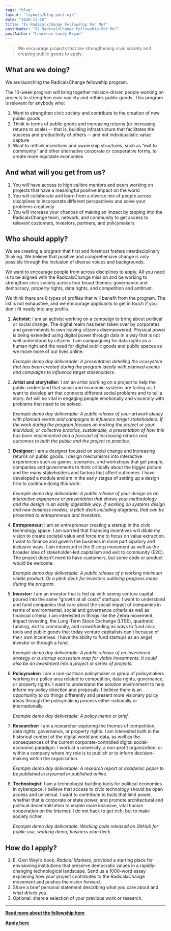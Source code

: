 ```yaml
---
tags: "blog"
layout: "layouts/blog-post.njk"
date: "2020-11-16"
title: "Is RadicalxChange Fellowship For Me?"
postHeader: "Is RadicalxChange Fellowship For Me?"
postAuthor: "Lawrence Lundy-Bryan"
---
```


> We encourage projects that are strengthening civic society and creating public goods to apply.

## What are we doing?

We are launching the RadicalxChange fellowship program.

The 10-week program will bring together mission-driven people working on projects to strengthen civic society and rethink public goods. This program is relevant for anybody who:

1. Want to strengthen civic society and contribute to the creation of new public goods
2. Think in terms of public goods and increasing returns (or increasing returns to scale) -- that is, building infrastructure that facilitates the success and productivity of others -- and not individualistic value capture
3. Want to rethink incentives and ownership structures, such as “exit to community” and other alternative corporate or cooperative forms, to create more equitable economies

## And what will you get from us?

1. You will have access to high calibre mentors and peers working on projects that have a meaningful positive impact on the world
2. You will collaborate and learn from a diverse mix of people across disciplines to incorporate different perspectives and solve your problems creatively
3. You will increase your chances of making an impact by tapping into the RadicalxChange team, network, and community to get access to relevant customers, investors, partners, and policymakers

## Who should apply?

We are creating a program that first and foremost fosters interdisciplinary thinking. We believe that positive and comprehensive change is only possible through the inclusion of diverse voices and backgrounds.

We want to encourage people from across disciplines to apply. All you need is to be aligned with the RadicalxChange mission and be working to strengthen civic society across four broad themes: governance and democracy, property rights, data rights, and competition and antitrust.

We think there are 8 types of profiles that will benefit from the program. The list is not exhaustive, and we encourage applicants to get in touch if you don’t fit neatly into any profile.

1. **Activist:** I am an activist working on a campaign to bring about political or social change. The digital realm has been taken over by corporates and governments to own leaving citizens disempowered. Physical power is being extended using digital power through data in a way that is not well understood by citizens. I am campaigning for data rights as a human right and the need for digital public goods and public spaces as we move more of our lives online.

   _Example demo day deliverable: A presentation detailing the ecosystem that has been created during the program ideally with planned events and campaigns to influence target stakeholders._

2. **Artist and storyteller:** I am an artist working on a project to help the public understand that social and economic systems are failing us. I want to develop art that connects different social problems and to tell a story. Art will be vital in engaging people emotionally and viscerally with problems that need to be solved.

   _Example demo day deliverable: A public release of your artwork ideally with planned events and campaigns to influence target stakeholders. If the work during the program focuses on making the project or your individual, or collective practice, sustainable, a presentation of how this has been implemented and a forecast of increasing returns and outcomes to both the public and the project ro practice._

3. **Designer:** I am a designer focused on social change and increasing returns on public goods. I design mechanisms into interactive experiences such as games, scenarios, and workshops that get people, companies and governments to think critically about the bigger picture and the many stakeholders and factors that affect outcomes. I have developed a module and am in the early stages of setting up a design firm to continue doing this work.

   _Example demo day deliverable: A public release of your design as an interactive experience or presentation that shows your methodology and the design in an easily digestible way. If working on systems design and new business models, a pitch deck including diagrams, that can be presented to entrepreneurs and investors._

4. **Entrepreneur:** I am an entrepreneur creating a startup in the civic technology space. I am worried that financing incentives will dilute my vision to create societal value and force me to focus on value extraction. I want to finance and govern the business in more participatory and inclusive ways. I am interested in the B-corp movement as well as the broader idea of stakeholder-led capitalism and exit to community (E2C). The project doesn’t need to have customers, but some code or product would be welcome.

   _Example demo day deliverable: A public release of a working minimum viable product. Or a pitch deck for investors outlining progress made during the program._

5. **Investor:** I am an investor that is fed up with seeing venture capital poured into the same “growth at all costs” startups. I want to understand and fund companies that care about the social impact of companies in terms of environmental, social and governance criteria as well as financial criteria. I am interested in things like the Zebra movement, impact investing, the Long-Term Stock Exchange (LTSE), quadratic funding, exit to community, and crowdfunding as ways to fund civic tools and public goods that today venture capitalists can’t because of their own incentives. I have the ability to fund startups as an angel investor or through a fund.

   _Example demo day deliverable: A public release of an investment strategy or a startup ecosystem map for viable investments. It could also be an investment into a project or series of projects._

6. **Policymaker:** I am a non-partisan policymaker or group of policymakers working in a policy area related to competition, data rights, governance, or property rights. I want to understand the solution environment to help inform my policy direction and proposals. I believe there is an opportunity to do things differently and present more visionary policy ideas through the policymaking process either nationally or internationally.

   _Example demo day deliverable: A policy memo or brief._

7. **Researcher:** I am a researcher exploring the themes of competition, data rights, governance, or property rights. I am interested both in the historical context of the digital world and data, as well as the consequences of the current corporate-controlled digital social-economic paradigm. I work at a university, a non-profit organization, or within a company where my role is to publish or to inform decision-making within the organization.

   _Example demo day deliverable: A research report or academic paper to be published in a journal or published online._

8. **Technologist:** I am a technologist building tools for political economies in cyberspace. I believe that access to civic technology should be open access and universal. I want to contribute to tools that limit power, whether that is corporate or state power, and promote architectural and political decentralization to enable more inclusive, vital human cooperation on the Internet. I do not hack to get rich, but to make society richer.

   _Example demo day deliverable: Working code released on GitHub for public use, working demo, business plan deck._

## How do I apply?

1. E. Glen Weyl’s book, _Radical Markets_, provided a starting place for envisioning institutions that preserve democratic values in a rapidly-changing technological landscape. Send us a 1000-word essay explaining how your project contributes to the RadicalxChange movement and pushes the vision forward.
2. Share a brief personal statement describing what you care about and what drives you.
3. Optional: share a selection of your previous work or research.

---

**[Read more about the fellowship here](https://www.radicalxchange.org/fellowship/2021/)**

**[Apply here](fellowship@radicalxchange.org)**
